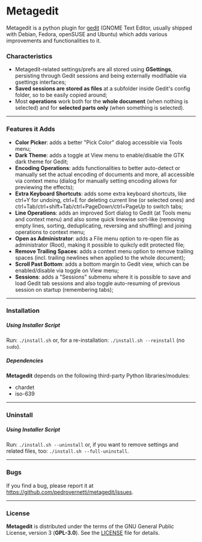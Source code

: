 # Metagedit

Metagedit is a python plugin for [gedit](https://en.wikipedia.org/wiki/Gedit) (GNOME Text Editor, usually shipped with Debian, Fedora, openSUSE and Ubuntu) which adds various improvements and functionalities to it.

### Characteristics

* Metagedit-related settings/prefs are all stored using __GSettings__, persisting through Gedit sessions and being externally modifiable via gsettings interfaces;
* __Saved sessions are stored as files__ at a subfolder inside Gedit's config folder, so to be easily copied around;
* Most __operations__ work both for the __whole document__ (when nothing is selected) and for __selected parts only__ (when something is selected).

----
### Features it Adds

* __Color Picker__: adds a better "Pick Color" dialog accessible via Tools menu;
* __Dark Theme__: adds a toggle at View menu to enable/disable the GTK dark theme for Gedit;
* __Encoding Operations__: adds functionalities to better auto-detect or manually set the actual encoding of documents and more, all accessible via context menu (dialog for manually setting encoding allows for previewing the effects);
* __Extra Keyboard Shortcuts__: adds some extra keyboard shortcuts, like ctrl+Y for undoing, ctrl+E for deleting current line (or selected ones) and ctrl+Tab/ctrl+shift+Tab/ctrl+PageDown/ctrl+PageUp to switch tabs;
* __Line Operations__: adds an improved Sort dialog to Gedit (at Tools menu and context menu) and also some quick linewise sort-like (removing empty lines, sorting, deduplicating, reversing and shuffling) and joining operations to context menu;
* __Open as Administrator__: adds a File menu option to re-open file as administrator (Root), making it possible to quikcly edit protected file;
* __Remove Trailing Spaces__: adds a context menu option to remove trailing spaces (incl. trailing newlines when applied to the whole document);
* __Scroll Past Bottom__: adds a bottom margin to Gedit view, which can be enabled/disable via toggle on View menu;
* __Sessions__: adds a "Sessions" submenu where it is possible to save and load Gedit tab sessions and also toggle auto-resuming of previous session on startup (remembering tabs);

----
### Installation

##### Using Installer Script

Run: `./install.sh` or, for a re-installation: `./install.sh --reinstall` (no `sudo`).

##### Dependencies

__Metagedit__ depends on the following third-party Python libraries/modules:
 * chardet
 * iso-639

----
### Uninstall

##### Using Installer Script

Run: `./install.sh --uninstall` or, if you want to remove settings and related files, too: `./install.sh --full-uninstall`.

----
### Bugs
If you find a bug, please report it at https://github.com/pedrovernetti/metagedit/issues.

----
### License

__Metagedit__ is distributed under the terms of the GNU General Public License, version 3 (__GPL-3.0__). See the [LICENSE](/LICENSE) file for details.
